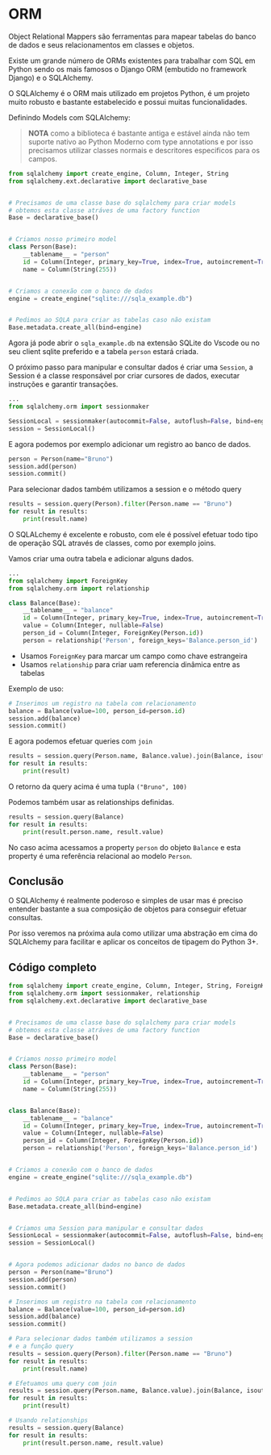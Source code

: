 # ORM

Object Relational Mappers são ferramentas para mapear tabelas do banco de
dados e seus relacionamentos em classes e objetos.

Existe um grande número de ORMs existentes para trabalhar com SQL em Python
sendo os mais famosos o Django ORM (embutido no framework Django) e o
SQLAlchemy.

O SQLAlchemy é o ORM mais utilizado em projetos Python, é um projeto muito
robusto e bastante estabelecido e possui muitas funcionalidades.

Definindo Models com SQLAlchemy:

> **NOTA** como a biblioteca é bastante antiga e estável ainda não tem
> suporte nativo ao Python Moderno com type annotations e por isso
> precisamos utilizar classes normais e descritores especificos para os campos.

```py
from sqlalchemy import create_engine, Column, Integer, String
from sqlalchemy.ext.declarative import declarative_base


# Precisamos de uma classe base do sqlalchemy para criar models
# obtemos esta classe atráves de uma factory function
Base = declarative_base()


# Criamos nosso primeiro model
class Person(Base):
    __tablename__ = "person"
    id = Column(Integer, primary_key=True, index=True, autoincrement=True)
    name = Column(String(255))


# Criamos a conexão com o banco de dados
engine = create_engine("sqlite:///sqla_example.db")


# Pedimos ao SQLA para criar as tabelas caso não existam
Base.metadata.create_all(bind=engine)
```

Agora já pode abrir o `sqla_example.db` na extensão SQLite do Vscode ou no seu
client sqlite preferido e a tabela `person` estará criada.

O próximo passo para manipular e consultar dados é criar uma `Session`, a Session
é a classe responsável por criar cursores de dados, executar instruções e garantir
transações.

```py
...
from sqlalchemy.orm import sessionmaker

SessionLocal = sessionmaker(autocommit=False, autoflush=False, bind=engine)
session = SessionLocal()
```

E agora podemos por exemplo adicionar um registro ao banco de dados.

```py
person = Person(name="Bruno")
session.add(person)
session.commit()
```

Para selecionar dados também utilizamos a session e o método query

```py
results = session.query(Person).filter(Person.name == "Bruno")
for result in results:
    print(result.name)
```

O SQLALchemy é excelente e robusto, com ele é possível efetuar todo tipo de
operação SQL através de classes, como por exemplo joins.

Vamos criar uma outra tabela e adicionar alguns dados.
```py
...
from sqlalchemy import ForeignKey
from sqlalchemy.orm import relationship

class Balance(Base):
    __tablename__ = "balance"
    id = Column(Integer, primary_key=True, index=True, autoincrement=True)
    value = Column(Integer, nullable=False)
    person_id = Column(Integer, ForeignKey(Person.id))
    person = relationship('Person', foreign_keys='Balance.person_id')
```

- Usamos `ForeignKey` para marcar um campo como chave estrangeira
- Usamos `relationship` para criar uam referencia dinâmica entre as tabelas

Exemplo de uso:

```py
# Inserimos um registro na tabela com relacionamento
balance = Balance(value=100, person_id=person.id)
session.add(balance)
session.commit()
```

E agora podemos efetuar queries com `join`

```py
results = session.query(Person.name, Balance.value).join(Balance, isouter=True)
for result in results:
    print(result)
```

O retorno da query acima é uma tupla `("Bruno", 100)`

Podemos também usar as relationships definidas.

```py
results = session.query(Balance)
for result in results:
    print(result.person.name, result.value)
```

No caso acima acessamos a property `person` do objeto `Balance` e esta
property é uma referência relacional ao modelo `Person`.

## Conclusão

O SQLAlchemy é realmente poderoso e simples de usar mas é preciso entender
bastante a sua composição de objetos para conseguir efetuar consultas.

Por isso veremos na próxima aula como utilizar uma abstração em cima do SQLAlchemy
para facilitar e aplicar os conceitos de tipagem do Python 3+.


## Código completo

```py
from sqlalchemy import create_engine, Column, Integer, String, ForeignKey
from sqlalchemy.orm import sessionmaker, relationship
from sqlalchemy.ext.declarative import declarative_base


# Precisamos de uma classe base do sqlalchemy para criar models
# obtemos esta classe atráves de uma factory function
Base = declarative_base()


# Criamos nosso primeiro model
class Person(Base):
    __tablename__ = "person"
    id = Column(Integer, primary_key=True, index=True, autoincrement=True)
    name = Column(String(255))


class Balance(Base):
    __tablename__ = "balance"
    id = Column(Integer, primary_key=True, index=True, autoincrement=True)
    value = Column(Integer, nullable=False)
    person_id = Column(Integer, ForeignKey(Person.id))
    person = relationship('Person', foreign_keys='Balance.person_id')


# Criamos a conexão com o banco de dados
engine = create_engine("sqlite:///sqla_example.db")


# Pedimos ao SQLA para criar as tabelas caso não existam
Base.metadata.create_all(bind=engine)


# Criamos uma Session para manipular e consultar dados
SessionLocal = sessionmaker(autocommit=False, autoflush=False, bind=engine)
session = SessionLocal()


# Agora podemos adicionar dados no banco de dados
person = Person(name="Bruno")
session.add(person)
session.commit()

# Inserimos um registro na tabela com relacionamento
balance = Balance(value=100, person_id=person.id)
session.add(balance)
session.commit()

# Para selecionar dados também utilizamos a session
# e a função query
results = session.query(Person).filter(Person.name == "Bruno")
for result in results:
    print(result.name)

# Efetuamos uma query com join
results = session.query(Person.name, Balance.value).join(Balance, isouter=True)
for result in results:
    print(result)

# Usando relationships
results = session.query(Balance)
for result in results:
    print(result.person.name, result.value)
```
